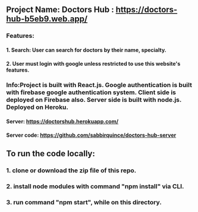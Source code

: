## Project Name: Doctors Hub : https://doctors-hub-b5eb9.web.app/

### Features:

#### 1. Search: User can search for doctors by their name, specialty.

#### 2. User must login with google unless restricted to use this website's features.

### Info:Project is built with React.js. Google authentication is built with firebase google authentication system. Client side is deployed on Firebase also. Server side is built with node.js. Deployed on Heroku.

#### Server: https://doctorshub.herokuapp.com/

#### Server code: https://github.com/sabbirquince/doctors-hub-server

## To run the code locally:

### 1. clone or download the zip file of this repo.

### 2. install node modules with command "npm install" via CLI.

### 3. run command "npm start", while on this directory.
